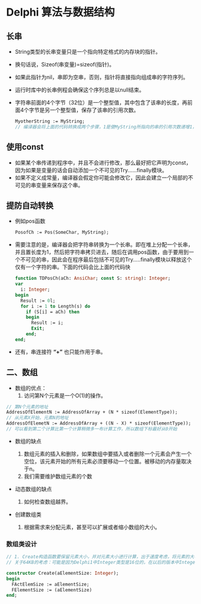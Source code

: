 # Delphi 算法与数据结构

## 长串

* String类型的长串变量只是一个指向特定格式的内存块的指针。

* 换句话说，Sizeof(串变量)=sizeof(指针)。

* 如果此指针为nil，串即为空串，否则，指针将直接指向组成串的字符序列。

* 运行时库中的长串例程会确保这个序列总是以null结束。

* 字符串前面的4个字节（32位）是一个整型值，其中包含了该串的长度，再前面4个字节是另一个整型值，保存了该串的引用次数。

  ```pascal
  MyotherString := MyString;
  // 编译器会将上面的代码转换成两个步骤，1是使MyString所指向的串的引用次数递增1，2.把MyOtherString指针置为与MyString指针相同。
  ```

## 使用const

* 如果某个串传递到程序中，并且不会进行修改，那么最好把它声明为const，因为如果是变量的话会自动添加一个不可见的Try......finally模块。
* 如果不定义成常量，编译器会假定你可能会修改它，因此会建立一个局部的不可见的串变量来保存这个串。

## 提防自动转换

* 例如pos函数

  ```pascal
  PosofCh := Pos(SomeChar, MyString);
  ```

* 需要注意的是，编译器会把字符串转换为一个长串。即在堆上分配一个长串，并且置长度为1，然后把字符串拷贝进去，随后在调用pos函数，由于要用到一个不可见的串，因此会在程序最后包括不可见的Try.....finally模块以释放这个仅有一个字符的串。下面的代码会比上面的代码快

  ```pascal
  function TDPosCh(aCh: AnsiChar; const S: string): Integer;
  var
    i: Integer;
  begin
    Result := 0l;
    for i := 1 to Length(s) do
      if (S[i] = aCh) then
      begin
        Result := i;
        Exit;
      end;
  end;
  ```

* 还有，串连接符 **“+”** 也只能作用于串。



## 二、数组

* 数组的优点：
  1. 访问第N个元素是一个O(1)的操作。

```pascal
// 第N个元素的地址
AddressOfElementN := AddressOfArray + (N * sizeof(ElementType));
// 从元素X开始，元素N的地址
AddressOfElemetN := AddressOfArray + ((N - X) * sizeof(ElementType));
// 可以看到第二个计算比第一个计算稍微多一布计算工作，所以数组下标最好从0开始
```

* 数组的缺点
  1. 数组元素的插入和删除，如果数组中要插入或者删除一个元素会产生一个空位，该元素开始的所有元素必须要移动一个位置。被移动的内存量取决于n。
  2. 我们需要维护数组元素的个数
* 动态数组的缺点
  1. 如何检查数组越界。

* 创建数组类
  1. 根据需求来分配元素，甚至可以扩展或者缩小数组的大小。

### 数组类设计

```pascal
// 1. Create构造函数要保留元素大小，并对元素大小进行计算，出于速度考虑，将元素的大小设计为4字节的倍数。注意在delphi1中堆分配的空间最大为64KB, 所以要考虑不能超过该大小。
// 关于64KB的考虑：可能是因为Delphi1中Integer类型是16位的，在以后的版本中Integer类型是32为的。内存是以字节为单位存储的。所以Delphi1中堆可以分配2的16次方也就是65536个字节，而在以后的版本中可以分配2的32次方个字节。

constructor Create(aElementSize: Integer);
begin
  FActElemSize := aElementSize;
  FElementSize := (aElementSize)
end;
```



